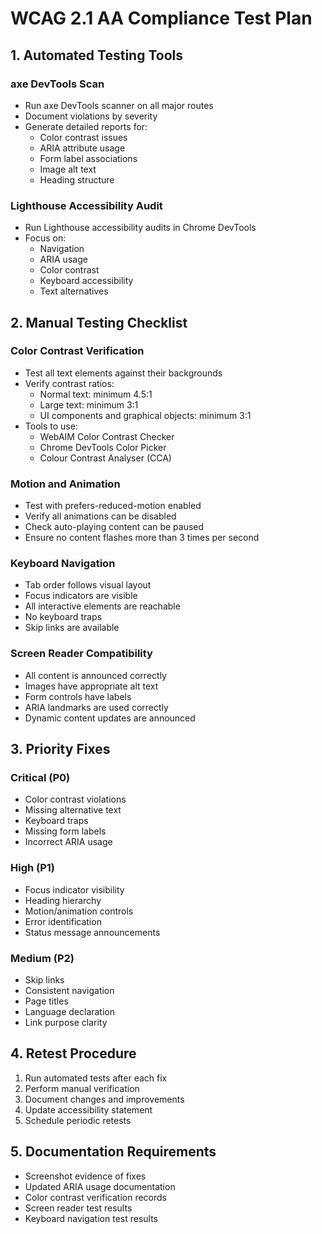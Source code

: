 
# WCAG 2.1 AA Compliance Test Plan

## 1. Automated Testing Tools

### axe DevTools Scan
- Run axe DevTools scanner on all major routes
- Document violations by severity
- Generate detailed reports for:
  - Color contrast issues
  - ARIA attribute usage
  - Form label associations
  - Image alt text
  - Heading structure

### Lighthouse Accessibility Audit
- Run Lighthouse accessibility audits in Chrome DevTools
- Focus on:
  - Navigation
  - ARIA usage
  - Color contrast
  - Keyboard accessibility
  - Text alternatives

## 2. Manual Testing Checklist

### Color Contrast Verification
- Test all text elements against their backgrounds
- Verify contrast ratios:
  - Normal text: minimum 4.5:1
  - Large text: minimum 3:1
  - UI components and graphical objects: minimum 3:1
- Tools to use:
  - WebAIM Color Contrast Checker
  - Chrome DevTools Color Picker
  - Colour Contrast Analyser (CCA)

### Motion and Animation
- Test with prefers-reduced-motion enabled
- Verify all animations can be disabled
- Check auto-playing content can be paused
- Ensure no content flashes more than 3 times per second

### Keyboard Navigation
- Tab order follows visual layout
- Focus indicators are visible
- All interactive elements are reachable
- No keyboard traps
- Skip links are available

### Screen Reader Compatibility
- All content is announced correctly
- Images have appropriate alt text
- Form controls have labels
- ARIA landmarks are used correctly
- Dynamic content updates are announced

## 3. Priority Fixes

### Critical (P0)
- Color contrast violations
- Missing alternative text
- Keyboard traps
- Missing form labels
- Incorrect ARIA usage

### High (P1)
- Focus indicator visibility
- Heading hierarchy
- Motion/animation controls
- Error identification
- Status message announcements

### Medium (P2)
- Skip links
- Consistent navigation
- Page titles
- Language declaration
- Link purpose clarity

## 4. Retest Procedure
1. Run automated tests after each fix
2. Perform manual verification
3. Document changes and improvements
4. Update accessibility statement
5. Schedule periodic retests

## 5. Documentation Requirements
- Screenshot evidence of fixes
- Updated ARIA usage documentation
- Color contrast verification records
- Screen reader test results
- Keyboard navigation test results
